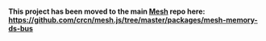 #### This project has been moved to the main [Mesh](http://mesh.js.org) repo here: https://github.com/crcn/mesh.js/tree/master/packages/mesh-memory-ds-bus
